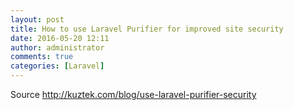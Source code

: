 ```yaml
---
layout: post
title: How to use Laravel Purifier for improved site security
date: 2016-05-20 12:11
author: administrator
comments: true
categories: [Laravel]
---
```

Source <a href="http://kuztek.com/blog/use-laravel-purifier-security">http://kuztek.com/blog/use-laravel-purifier-security</a>
